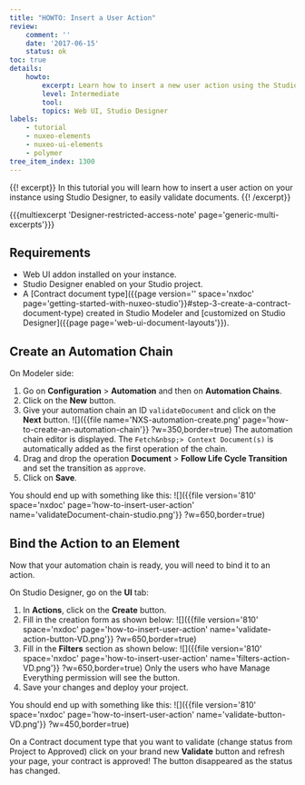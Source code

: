 ```yaml
---
title: "HOWTO: Insert a User Action"
review:
    comment: ''
    date: '2017-06-15'
    status: ok
toc: true
details:
    howto:
        excerpt: Learn how to insert a new user action using the Studio Designer
        level: Intermediate
        tool:
        topics: Web UI, Studio Designer
labels:
    - tutorial
    - nuxeo-elements
    - nuxeo-ui-elements
    - polymer
tree_item_index: 1300
---
```

{{! excerpt}}
In this tutorial you will learn how to insert a user action on your instance using Studio Designer, to easily validate documents.
{{! /excerpt}}

{{{multiexcerpt 'Designer-restricted-access-note' page='generic-multi-excerpts'}}}

## Requirements

- Web UI addon installed on your instance.
- Studio Designer enabled on your Studio project.
- A [Contract document type]({{page version='' space='nxdoc' page='getting-started-with-nuxeo-studio'}}#step-3-create-a-contract-document-type) created in Studio Modeler and [customized on Studio Designer]({{page page='web-ui-document-layouts'}}).

## Create an Automation Chain

On Modeler side:
1. Go on **Configuration**&nbsp;> **Automation** and then on **Automation Chains**.
1. Click on the **New** button.
1. Give your automation chain an ID `validateDocument` and click on the **Next** button.
  ![]({{file name='NXS-automation-create.png' page='how-to-create-an-automation-chain'}} ?w=350,border=true)
  The automation chain editor is displayed. The `Fetch&nbsp;> Context Document(s)` is automatically added as the first operation of the chain.
1. Drag and drop the operation **Document**&nbsp;> **Follow Life Cycle Transition** and set the transition as `approve`.
1. Click on **Save**.

  You should end up with something like this:
  ![]({{file version='810' space='nxdoc' page='how-to-insert-user-action' name='validateDocument-chain-studio.png'}} ?w=650,border=true)

## Bind the Action to an Element

Now that your automation chain is ready, you will need to bind it to an action.

On Studio Designer, go on the **UI** tab:
1. In **Actions**, click on the **Create** button.
1. Fill in the creation form as shown below:
  ![]({{file version='810' space='nxdoc' page='how-to-insert-user-action' name='validate-action-button-VD.png'}} ?w=650,border=true)
1. Fill in the **Filters** section as shown below:
  ![]({{file version='810' space='nxdoc' page='how-to-insert-user-action' name='filters-action-VD.png'}} ?w=650,border=true)
  Only the users who have Manage Everything permission will see the button.
1. Save your changes and deploy your project.

  You should end up with something like this:
  ![]({{file version='810' space='nxdoc' page='how-to-insert-user-action' name='validate-button-VD.png'}} ?w=450,border=true)

On a Contract document type that you want to validate (change status from Project to Approved) click on your brand new **Validate** button and refresh your page, your contract is approved! The button disappeared as the status has changed.
